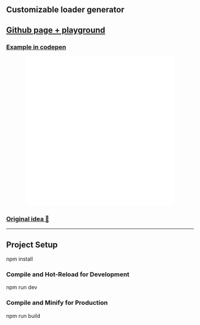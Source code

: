 ## Customizable loader generator
## [Github page + playground](https://indy660.github.io/generate_loader/)
### [Example in codepen](https://codepen.io/indy660/pen/gbYmLVp)

<div align="center">
    <img src="src/assets/readme.svg" width="400" height="400" alt="readme-example-image">
</div>

### [Original idea 🎥](https://www.youtube.com/watch?v=ORxJ-lu89e8)

---

## Project Setup

npm install

### Compile and Hot-Reload for Development

npm run dev

### Compile and Minify for Production

npm run build
